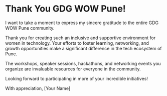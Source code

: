 # Thank You GDG WOW Pune!

I want to take a moment to express my sincere gratitude to the entire GDG WOW Pune community.

Thank you for creating such an inclusive and supportive environment for women in technology. Your efforts to foster learning, networking, and growth opportunities make a significant difference in the tech ecosystem of Pune.

The workshops, speaker sessions, hackathons, and networking events you organize are invaluable resources for everyone in the community.

Looking forward to participating in more of your incredible initiatives!

With appreciation,
[Your Name]